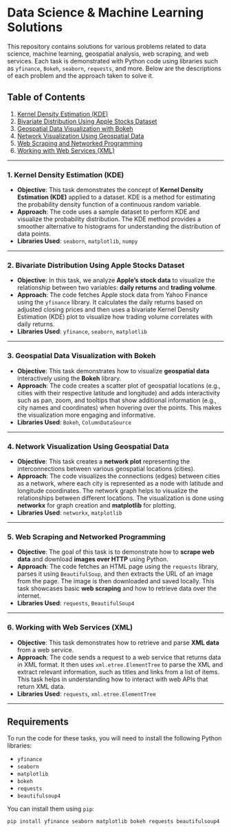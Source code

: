# Data Science & Machine Learning Solutions

This repository contains solutions for various problems related to data science, machine learning, geospatial analysis, web scraping, and web services. Each task is demonstrated with Python code using libraries such as `yfinance`, `Bokeh`, `seaborn`, `requests`, and more. Below are the descriptions of each problem and the approach taken to solve it.

## Table of Contents
1. [Kernel Density Estimation (KDE)](#1-kernel-density-estimation)
2. [Bivariate Distribution Using Apple Stocks Dataset](#2-bivariate-distribution-using-apple-stocks-dataset)
3. [Geospatial Data Visualization with Bokeh](#3-geospatial-data-visualization-with-bokeh)
4. [Network Visualization Using Geospatial Data](#4-network-visualization-using-geospatial-data)
5. [Web Scraping and Networked Programming](#5-web-scraping-and-networked-programming)
6. [Working with Web Services (XML)](#6-working-with-web-services-xml)

---

### 1. **Kernel Density Estimation (KDE)**
- **Objective**: This task demonstrates the concept of **Kernel Density Estimation (KDE)** applied to a dataset. KDE is a method for estimating the probability density function of a continuous random variable.
- **Approach**: The code uses a sample dataset to perform KDE and visualize the probability distribution. The KDE method provides a smoother alternative to histograms for understanding the distribution of data points.
- **Libraries Used**: `seaborn`, `matplotlib`, `numpy`

---

### 2. **Bivariate Distribution Using Apple Stocks Dataset**
- **Objective**: In this task, we analyze **Apple’s stock data** to visualize the relationship between two variables: **daily returns** and **trading volume**.
- **Approach**: The code fetches Apple stock data from Yahoo Finance using the `yfinance` library. It calculates the daily returns based on adjusted closing prices and then uses a bivariate Kernel Density Estimation (KDE) plot to visualize how trading volume correlates with daily returns.
- **Libraries Used**: `yfinance`, `seaborn`, `matplotlib`

---

### 3. **Geospatial Data Visualization with Bokeh**
- **Objective**: This task demonstrates how to visualize **geospatial data** interactively using the **Bokeh** library.
- **Approach**: The code creates a scatter plot of geospatial locations (e.g., cities with their respective latitude and longitude) and adds interactivity such as pan, zoom, and tooltips that show additional information (e.g., city names and coordinates) when hovering over the points. This makes the visualization more engaging and informative.
- **Libraries Used**: `Bokeh`, `ColumnDataSource`

---

### 4. **Network Visualization Using Geospatial Data**
- **Objective**: This task creates a **network plot** representing the interconnections between various geospatial locations (cities).
- **Approach**: The code visualizes the connections (edges) between cities as a network, where each city is represented as a node with latitude and longitude coordinates. The network graph helps to visualize the relationships between different locations. The visualization is done using **networkx** for graph creation and **matplotlib** for plotting.
- **Libraries Used**: `networkx`, `matplotlib`

---

### 5. **Web Scraping and Networked Programming**
- **Objective**: The goal of this task is to demonstrate how to **scrape web data** and download **images over HTTP** using Python.
- **Approach**: The code fetches an HTML page using the `requests` library, parses it using `BeautifulSoup`, and then extracts the URL of an image from the page. The image is then downloaded and saved locally. This task showcases basic **web scraping** and how to retrieve data over the internet.
- **Libraries Used**: `requests`, `BeautifulSoup4`

---

### 6. **Working with Web Services (XML)**
- **Objective**: This task demonstrates how to retrieve and parse **XML data** from a web service.
- **Approach**: The code sends a request to a web service that returns data in XML format. It then uses `xml.etree.ElementTree` to parse the XML and extract relevant information, such as titles and links from a list of items. This task helps in understanding how to interact with web APIs that return XML data.
- **Libraries Used**: `requests`, `xml.etree.ElementTree`

---

## **Requirements**
To run the code for these tasks, you will need to install the following Python libraries:

- `yfinance`
- `seaborn`
- `matplotlib`
- `bokeh`
- `requests`
- `beautifulsoup4`

You can install them using `pip`:

```bash
pip install yfinance seaborn matplotlib bokeh requests beautifulsoup4
